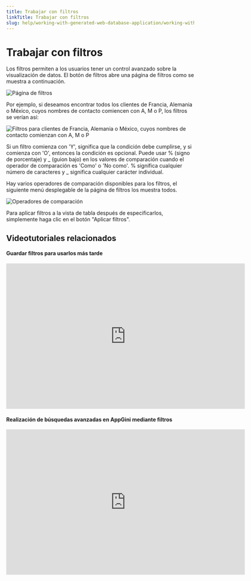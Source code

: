 ```yaml
---
title: Trabajar con filtros
linkTitle: Trabajar con filtros
slug: help/working-with-generated-web-database-application/working-with-filters
---
```


# Trabajar con filtros

Los filtros permiten a los usuarios tener un control avanzado sobre la visualización de datos. El
botón de filtros abre una página de filtros como se muestra a continuación.

![Página de filtros](https://cdn.bigprof.com/appgini-desktop/help/working-with-filters-1.png "Página de filtros")

Por ejemplo, si deseamos encontrar todos los clientes de Francia, Alemania o
México, cuyos nombres de contacto comiencen con A, M o P, los filtros se verían
así:

![Filtros para clientes de Francia, Alemania o México, cuyos nombres de contacto comienzan con A, M o P](https://cdn.bigprof.com/appgini-desktop/help/northwind-customers.png "Filtros para clientes de Francia, Alemania o México, cuyos nombres de contacto comienzan con A, M o P")

Si un filtro comienza con 'Y', significa que la condición debe cumplirse,
y si comienza con 'O', entonces la condición es opcional.
Puede usar % (signo de porcentaje) y _ (guion bajo) en los valores de comparación
cuando el operador de comparación es 'Como' o 'No como'. % significa cualquier
número de caracteres y _ significa cualquier carácter individual.

Hay varios operadores de comparación disponibles para los filtros, el
siguiente menú desplegable de la página de filtros los muestra todos.

![](https://cdn.bigprof.com/appgini-desktop/help/working-with-filters-3.png "Operadores de comparación")

Para aplicar filtros a la vista de tabla después de especificarlos, simplemente haga clic
en el botón "Aplicar filtros".

## Videotutoriales relacionados

#### Guardar filtros para usarlos más tarde

<iframe width="640" height="390" src="https://www.youtube.com/embed/7gMWoVh62wU" frameborder="0" allowfullscreen=""></iframe>

#### Realización de búsquedas avanzadas en AppGini mediante filtros

<iframe width="640" height="390" src="https://www.youtube.com/embed/BNSFbWXWBJA" frameborder="0" allowfullscreen=""></iframe>
